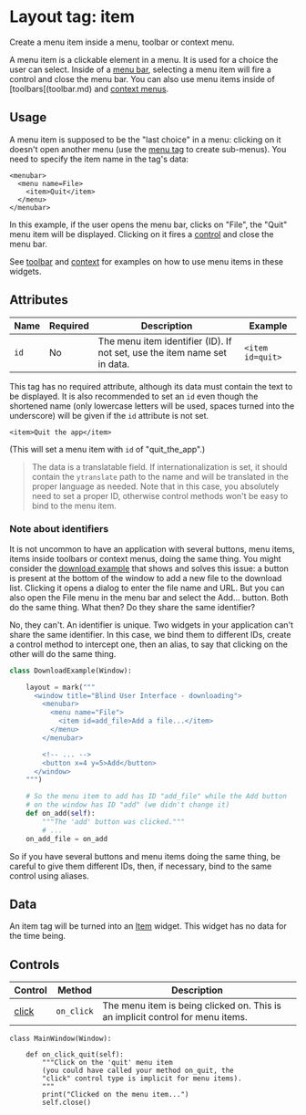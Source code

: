 # Layout tag: item

Create a menu item inside a menu, toolbar or context menu.

A menu item is a clickable element in a menu.  It is used for
a choice the user can select.  Inside of a
[menu bar](menubar.md), selecting a menu item will fire
a control and close the menu bar.  You can also use
menu items inside of [toolbars[(toolbar.md) and
[context menus](context.md).

## Usage

A menu item is supposed to be the "last choice" in a menu:
clicking on it doesn't open another menu (use the
[menu tag](menu.md) to create sub-menus).  You need
to specify the item name in the tag's data:

```
<menubar>
  <menu name=File>
    <item>Quit</item>
  </menu>
</menubar>
```

In this example, if the user opens the menu bar, clicks
on "File", the "Quit" menu item will be displayed.
Clicking on it fires a [control](#controls) and close
the menu bar.

See [toolbar](toolbar.md) and [context](context.md)
for examples on how to use menu items in these widgets.

## Attributes

| Name         | Required | Description              | Example     |
| ------------ | -------- | ------------------------ | ----------- |
| `id` | No | The menu item identifier (ID). If not set, use the item name set in data. | `<item id=quit>` |

This tag has no required attribute, although its data must contain
the text to be displayed.  It is also recommended to set an `id`
even though the shortened name (only lowercase letters will be used,
spaces turned into the underscore) will be given if the `id`
attribute is not set.

    <item>Quit the app</item>

(This will set a menu item with `id` of "quit_the_app".)

> The data is a translatable field.  If internationalization is
  set, it should contain the `ytranslate` path to the name and will
  be translated in the proper language as needed. Note that in this case,
  you absolutely need to set a proper ID, otherwise control methods
  won't be easy to bind to the menu item.

### Note about identifiers

It is not uncommon to have an application with several buttons,
menu items, items inside toolbars or context menus, doing
the same thing.  You might consider the
[download example](../../example/download.md) that
shows and solves this issue: a button is present at the bottom
of the window to add a new file to the download list.  Clicking
it opens a dialog to enter the file name and URL.  But you can
also open the File menu in the menu bar and select the Add...
button.  Both do the same thing.  What then?  Do they share
the same identifier?

No, they can't.  An identifier is unique.  Two widgets in your
application can't share the same identifier.  In this case, we
bind them to different IDs, create a control method to intercept
one, then an alias, to say that clicking on the other will
do the same thing.

```python
class DownloadExample(Window):

    layout = mark("""
      <window title="Blind User Interface - downloading">
        <menubar>
          <menu name="File">
            <item id=add_file>Add a file...</item>
          </menu>
        </menubar>

        <!-- ... -->
        <button x=4 y=5>Add</button>
      </window>
    """)

    # So the menu item to add has ID "add_file" while the Add button
    # on the window has ID "add" (we didn't change it)
    def on_add(self):
        """The 'add' button was clicked."""
        # ...
    on_add_file = on_add
```

So if you have several buttons and menu items doing the same
thing, be careful to give them different IDs, then,
if necessary, bind to the same control using aliases.

## Data

An item tag will be turned into an [Item](../widget/Item.md)
widget.  This widget has no data for the time being.

## Controls

| Control                           | Method       | Description    |
| --------------------------------- | ------------ | -------------- |
| [click](../../control/click.md) | `on_click` | The menu item is being clicked on. This is an implicit control for menu items. |

    class MainWindow(Window):

        def on_click_quit(self):
            """Click on the 'quit' menu item
            (you could have called your method on_quit, the
            "click" control type is implicit for menu items).
            """
            print("Clicked on the menu item...")
            self.close()
```


